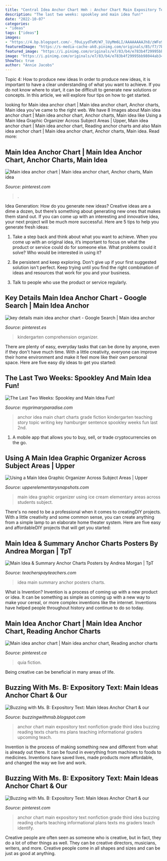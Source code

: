 ```yaml
---
title: "Central Idea Anchor Chart Hmh : Anchor Chart Main Expository Text Nonfiction Grade Third Idea Buzzing Reading Charts Teaching Informational Plans Texts Ms Graders Teach Identify"
description: "The last two weeks: spookley and main idea fun!"
date: "2022-10-07"
categories:
- "ideas"
tags: ["ideas"]
images:
- "https://4.bp.blogspot.com/-_f0uLyydTeM/W7_lUyMm6LI/AAAAAAAAJh8/zWFo9P5tTKkeQy78JrZo79IcZNguFBRcwCLcBGAs/s1600/main%2Bidea%2Bues.jpg"
featuredImage: "https://s-media-cache-ak0.pinimg.com/originals/85/f7/7b/85f77b57cc9ef473e50ceb7313050209.jpg"
featured_image: "https://i.pinimg.com/originals/e7/83/b4/e783b4f29995bb98044ab347c82cc5ff.jpg"
image: "https://i.pinimg.com/originals/e7/83/b4/e783b4f29995bb98044ab347c82cc5ff.jpg"
ShowToc: true
author: "Annie Jacobs"
---
```



Topic 4: How to produce new ideas
In order to produce new ideas, it is important to have a clear understanding of what you want to achieve. If you do not know where to start, it can be difficult to generate new solutions or concepts. In this article, we will explore four tips on how to get started.

	

		
looking for Main idea anchor chart | Main idea anchor chart, Anchor charts, Main idea you've came to the right web. We have 8 Images about Main idea anchor chart | Main idea anchor chart, Anchor charts, Main idea like Using a Main Idea Graphic Organizer Across Subject Areas | Upper, Main idea anchor chart | Main idea anchor chart, Reading anchor charts and also Main idea anchor chart | Main idea anchor chart, Anchor charts, Main idea. Read more:
		
    
## Main Idea Anchor Chart | Main Idea Anchor Chart, Anchor Charts, Main Idea

<img loading=lazy src="https://i.pinimg.com/originals/e7/83/b4/e783b4f29995bb98044ab347c82cc5ff.jpg" onerror="this.onerror=null;this.src='https://tse1.mm.bing.net/th?id=OIP.Uju8mtRm6LJl3kwz_183AQHaJ4&amp;pid=15.1';" alt="Main idea anchor chart | Main idea anchor chart, Anchor charts, Main idea">

_Source: pinterest.com_

>. 

	

Idea Generation: How do you generate new ideas?
Creative ideas are a dime a dozen, but there’s something about generating new ones that makes them stand out. If you can come up with an interesting and innovative idea, your next project will be much more successful. Here are 5 tips to help you generate fresh ideas:
1. Take a step back and think about what you want to achieve. When you come up with an original idea, it’s important to focus on what the product or service could do for someone else. What problems could it solve? Who would be interested in using it?

2. Be persistent and keep exploring. Don't give up if your first suggested solution isn't perfect. Keep trying until you find the right combination of ideas and resources that work for you and your business.

3. Talk to people who use the product or service regularly.

    
## Key Details Main Idea Anchor Chart - Google Search | Main Idea Anchor

<img loading=lazy src="https://i.pinimg.com/originals/84/75/77/847577dc0f1c3dccc531ab95e33b1a20.jpg" onerror="this.onerror=null;this.src='https://tse2.mm.bing.net/th?id=OIP.eRAWY1fmAuznUCT197rVAQHaJ6&amp;pid=15.1';" alt="key details main idea anchor chart - Google Search | Main idea anchor">

_Source: pinterest.es_

>kindergarten comprehension organizer. 

	

There are plenty of easy, everyday tasks that can be done by anyone, even if they don't have much time. With a little creativity, everyone can improve their home environment and make it feel more like their own personal space. Here are five easy diy ideas to get you started: 

    
## The Last Two Weeks: Spookley And Main Idea Fun!

<img loading=lazy src="https://www.myprimaryparadise.com/wp-content/uploads/Main-Idea-Anchor-Chart.png" onerror="this.onerror=null;this.src='https://tse4.mm.bing.net/th?id=OIP.1BiM1aDIVlS1lLRZ9MSWQQHaIE&amp;pid=15.1';" alt="The Last Two Weeks: Spookley and Main Idea Fun!">

_Source: myprimaryparadise.com_

>anchor idea main chart charts grade fiction kindergarten teaching story topic writing key hamburger sentence spookley weeks fun last 2nd. 

	

1. A mobile app that allows you to buy, sell, or trade cryptocurrencies on the go.

    
## Using A Main Idea Graphic Organizer Across Subject Areas | Upper

<img loading=lazy src="https://4.bp.blogspot.com/-_f0uLyydTeM/W7_lUyMm6LI/AAAAAAAAJh8/zWFo9P5tTKkeQy78JrZo79IcZNguFBRcwCLcBGAs/s1600/main%2Bidea%2Bues.jpg" onerror="this.onerror=null;this.src='https://tse1.mm.bing.net/th?id=OIP.EW2P32YgH7ntF06kwq6LGAHaFw&amp;pid=15.1';" alt="Using a Main Idea Graphic Organizer Across Subject Areas | Upper">

_Source: upperelementarysnapshots.com_

>main idea graphic organizer using ice cream elementary areas across students subject. 

	

There's no need to be a professional when it comes to creatingDIY projects. With a little creativity and some common sense, you can create anything from a simple lamp to an elaborate home theater system. Here are five easy and affordableDIY projects that will get you started: 

    
## Main Idea &amp; Summary Anchor Charts Posters By Andrea Morgan | TpT

<img loading=lazy src="https://ecdn.teacherspayteachers.com/thumbitem/Main-Idea-Summary-Anchor-Charts-Posters-2473143-1500873472/original-2473143-1.jpg" onerror="this.onerror=null;this.src='https://tse4.mm.bing.net/th?id=OIP.-2wuJ1LnlsXPDwHRSXAklgAAAA&amp;pid=15.1';" alt="Main Idea &amp; Summary Anchor Charts Posters by Andrea Morgan | TpT">

_Source: teacherspayteachers.com_

>idea main summary anchor posters charts. 

	

What is Invention?
Invention is a process of coming up with a new product or idea. It can be something as simple as coming up with a new way to make your cereal, or more complex inventions like the internet. Inventions have helped people throughout history and continue to do so today.

    
## Main Idea Anchor Chart | Main Idea Anchor Chart, Reading Anchor Charts

<img loading=lazy src="https://i.pinimg.com/736x/6a/9d/47/6a9d477a9e8fe480e2f2b43888ca92ed--guided-reading-teaching-reading.jpg" onerror="this.onerror=null;this.src='https://tse4.mm.bing.net/th?id=OIP.P28UGskex43jC3acZfiqzgHaJ3&amp;pid=15.1';" alt="Main idea anchor chart | Main idea anchor chart, Reading anchor charts">

_Source: pinterest.ca_

>quia fiction. 

	

Being creative can be beneficial in many areas of life.

    
## Buzzing With Ms. B: Expository Text: Main Ideas Anchor Chart &amp; Our

<img loading=lazy src="http://3.bp.blogspot.com/-nd_g0BQd9gQ/Us4S26SqXAI/AAAAAAAAFcg/HtmBl2ZpaJE/s1600/photo_2.jpg" onerror="this.onerror=null;this.src='https://tse2.mm.bing.net/th?id=OIP.aUIJeqpcAihesJuBkv2aOQAAAA&amp;pid=15.1';" alt="Buzzing with Ms. B: Expository Text: Main Ideas Anchor Chart &amp; our">

_Source: buzzingwithmsb.blogspot.com_

>anchor chart main expository text nonfiction grade third idea buzzing reading texts charts ms plans teaching informational graders upcoming teach. 

	

Invention is the process of making something new and different from what is already out there. It can be found in everything from machines to foods to medicines. Inventions have saved lives, made products more affordable, and changed the way we live and work.

    
## Buzzing With Ms. B: Expository Text: Main Ideas Anchor Chart &amp; Our

<img loading=lazy src="https://s-media-cache-ak0.pinimg.com/originals/85/f7/7b/85f77b57cc9ef473e50ceb7313050209.jpg" onerror="this.onerror=null;this.src='https://tse3.mm.bing.net/th?id=OIP.mxfgSOk4dN4iomSIwujsRwAAAA&amp;pid=15.1';" alt="Buzzing with Ms. B: Expository Text: Main Ideas Anchor Chart &amp; our">

_Source: pinterest.com_

>anchor chart main expository text nonfiction grade third idea buzzing reading charts teaching informational plans texts ms graders teach identify. 

	

Creative people are often seen as someone who is creative, but in fact, they do a lot of other things as well. They can be creative directors, musicians, writers, and more. Creative people come in all shapes and sizes and can be just as good at anything.

